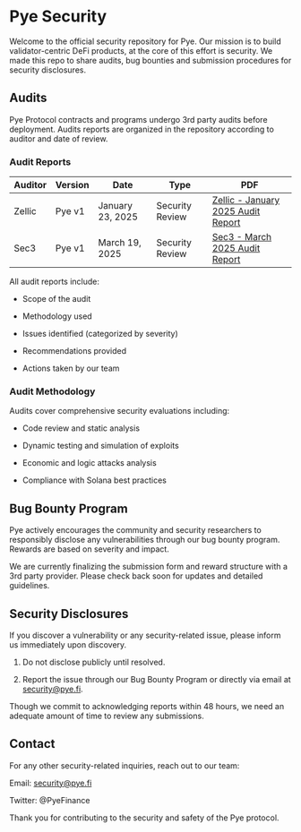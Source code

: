 # Pye Security

Welcome to the official security repository for Pye. Our mission is to build validator-centric DeFi products, at the core of this effort is security. We made this repo to share audits, bug bounties and submission procedures for security disclosures.

## Audits

Pye Protocol contracts and programs undergo 3rd party audits before deployment. Audits reports are organized in the repository according to auditor and date of review.

### Audit Reports

| Auditor | Version | Date             | Type            | PDF                                                                                                                                       |
| ------- | ------- | ---------------- | --------------- | ----------------------------------------------------------------------------------------------------------------------------------------- |
| Zellic  | Pye v1  | January 23, 2025 | Security Review | [Zellic - January 2025 Audit Report](https://github.com/pyefi/security/blob/master/security_audits/Pye%20-%20Zellic%20Audit%20Report.pdf) |
| Sec3    | Pye v1  | March 19, 2025   | Security Review | [Sec3 - March 2025 Audit Report](https://github.com/pyefi/security/blob/master/security_audits/pyefi_bonds_report.pdf)                    |

All audit reports include:

- Scope of the audit

- Methodology used

- Issues identified (categorized by severity)

- Recommendations provided

- Actions taken by our team

### Audit Methodology

Audits cover comprehensive security evaluations including:

- Code review and static analysis

- Dynamic testing and simulation of exploits

- Economic and logic attacks analysis

- Compliance with Solana best practices

## Bug Bounty Program

Pye actively encourages the community and security researchers to responsibly disclose any vulnerabilities through our bug bounty program. Rewards are based on severity and impact.

We are currently finalizing the submission form and reward structure with a 3rd party provider. Please check back soon for updates and detailed guidelines.

## Security Disclosures

If you discover a vulnerability or any security-related issue, please inform us immediately upon discovery.

1. Do not disclose publicly until resolved.

2. Report the issue through our Bug Bounty Program or directly via email at security@pye.fi.

Though we commit to acknowledging reports within 48 hours, we need an adequate amount of time to review any submissions.

## Contact

For any other security-related inquiries, reach out to our team:

Email: security@pye.fi

Twitter: @PyeFinance

Thank you for contributing to the security and safety of the Pye protocol.
